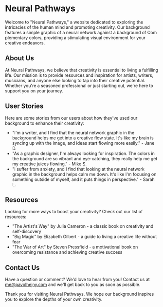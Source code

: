 <!--font:IBM Plex Sans-->

# Neural Pathways

Welcome to "Neural Pathways," a website dedicated to exploring the intricacies of the human mind and promoting creativity. Our background features a simple graphic of a neural network against a background of Com<wbr>ple<wbr>men<wbr>ta<wbr>ry colors, providing a stimulating visual environment for your creative endeavors.

## About Us

At Neural Pathways, we believe that creativity is essential to living a fulfilling life. Our mission is to provide resources and inspiration for artists, writers, musicians, and anyone else looking to tap into their creative potential. Whether you're a seasoned professional or just starting out, we're here to support you on your journey.

## User Stories

Here are some stories from our users about how they've used our background to enhance their creativity:

-   "I'm a writer, and I find that the neural network graphic in the background helps me get into a creative flow state. It's like my brain is syncing up with the image, and ideas start flowing more easily." - Jane D.
-   "As a graphic designer, I'm always looking for inspiration. The colors in the background are so vibrant and eye-catching, they really help me get my creative juices flowing." - Mike S.
-   "I suffer from anxiety, and I find that looking at the neural network graphic in the background helps calm me down. It's like I'm focusing on something outside of myself, and it puts things in perspective." - Sarah L.

## Resources

Looking for more ways to boost your creativity? Check out our list of resources:

-   "The Artist's Way" by Julia Cameron - a classic book on creativity and self-discovery
-   "Big Magic" by Elizabeth Gilbert - a guide to living a creative life without fear
-   "The War of Art" by Steven Pressfield - a motivational book on overcoming resistance and achieving creative success

## Contact Us

Have a question or comment? We'd love to hear from you! Contact us at me@pavolhejny.com and we'll get back to you as soon as possible.

Thank you for visiting Neural Pathways. We hope our background inspires you to explore the depths of your own creativity.

<!--

Write me content for website with wallpaper which alt text is:

"A wallpaper with a simple graphic of a neural network, against a background of Com<wbr>ple<wbr>men<wbr>ta<wbr>ry colors."

The name/title of the page should not be 1:1 copy of the alt text but rather a real content of the website which is using this wallpaper.

- Use markdown format
- Start with heading
- Heading should be short and concise
- The content should look like a real website
- The website should not be about the wallpaper, wallpaper is just a related background
- Heading should be contain work "wallpaper" or "background"
- Include real sections like references, contact, user stories, etc. use things relevant to the page purpose.
- Feel free to use structure like headings, bullets, numbering, blockquotes, paragraphs, horizontal lines, etc.
- You can use formatting like bold or _italic_
- You can include UTF-8 emojis
- Links should be only #hash anchors (and you can refer to the document itself)
- Do not include images


---


# "Neural Pathways" - A Wallpaper for Creative Minds

Welcome to "Neural Pathways," a website dedicated to exploring the intricacies of the human mind and promoting creativity. Our wallpaper, featuring a simple graphic of a neural network against a background of Com<wbr>ple<wbr>men<wbr>ta<wbr>ry colors, is the perfect backdrop for your creative endeavors.

## About Us

At Neural Pathways, we believe that creativity is essential to living a fulfilling life. Our mission is to provide resources and inspiration for artists, writers, musicians, and anyone else looking to tap into their creative potential. Whether you're a seasoned professional or just starting out, we're here to support you on your journey.

## User Stories

Here are some stories from our users about how they've used our wallpaper to enhance their creativity:

- "I'm a writer, and I find that staring at the neural network graphic helps me get into a creative flow state. It's like my brain is syncing up with the image, and ideas start flowing more easily." - Jane D.
- "As a graphic designer, I'm always looking for inspiration. The colors in the background of the wallpaper are so vibrant and eye-catching, they really help me get my creative juices flowing." - Mike S.
- "I suffer from anxiety, and I find that looking at the neural network graphic helps calm me down. It's like I'm focusing on something outside of myself, and it puts things in perspective." - Sarah L.

## Resources

Looking for more ways to boost your creativity? Check out our list of resources:

- "The Artist's Way" by Julia Cameron - a classic book on creativity and self-discovery
- "Big Magic" by Elizabeth Gilbert - a guide to living a creative life without fear
- "The War of Art" by Steven Pressfield - a motivational book on overcoming resistance and achieving creative success

## Contact Us

Have a question or comment? We'd love to hear from you! Contact us at me@pavolhejny.com and we'll get back to you as soon as possible.

Thank you for visiting Neural Pathways. We hope our wallpaper inspires you to explore the depths of your own creativity.


---


Heading should not include word "wallpaper". The website should not be about the wallpaper itself, wallpaper is just a related background, rewrite whole content.


---


# "Neural Pathways" - Exploring the Depths of Creativity

Welcome to "Neural Pathways," a website dedicated to exploring the intricacies of the human mind and promoting creativity. Our background features a simple graphic of a neural network against a background of Com<wbr>ple<wbr>men<wbr>ta<wbr>ry colors, providing a stimulating visual environment for your creative endeavors.

## About Us

At Neural Pathways, we believe that creativity is essential to living a fulfilling life. Our mission is to provide resources and inspiration for artists, writers, musicians, and anyone else looking to tap into their creative potential. Whether you're a seasoned professional or just starting out, we're here to support you on your journey.

## User Stories

Here are some stories from our users about how they've used our background to enhance their creativity:

- "I'm a writer, and I find that the neural network graphic in the background helps me get into a creative flow state. It's like my brain is syncing up with the image, and ideas start flowing more easily." - Jane D.
- "As a graphic designer, I'm always looking for inspiration. The colors in the background are so vibrant and eye-catching, they really help me get my creative juices flowing." - Mike S.
- "I suffer from anxiety, and I find that looking at the neural network graphic in the background helps calm me down. It's like I'm focusing on something outside of myself, and it puts things in perspective." - Sarah L.

## Resources

Looking for more ways to boost your creativity? Check out our list of resources:

- "The Artist's Way" by Julia Cameron - a classic book on creativity and self-discovery
- "Big Magic" by Elizabeth Gilbert - a guide to living a creative life without fear
- "The War of Art" by Steven Pressfield - a motivational book on overcoming resistance and achieving creative success

## Contact Us

Have a question or comment? We'd love to hear from you! Contact us at me@pavolhejny.com and we'll get back to you as soon as possible.

Thank you for visiting Neural Pathways. We hope our background inspires you to explore the depths of your own creativity.

-->
